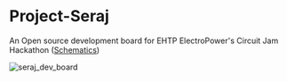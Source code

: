 # Project-Seraj
An Open source development board for EHTP ElectroPower's Circuit Jam Hackathon ([Schematics](https://github.com/abdellah2288/Project-Seraj/files/14251244/seraj.pdf))

![seraj_dev_board](https://github.com/abdellah2288/Project-Seraj/assets/123770144/69e757e3-80af-4ce3-8feb-545a522fa589)


